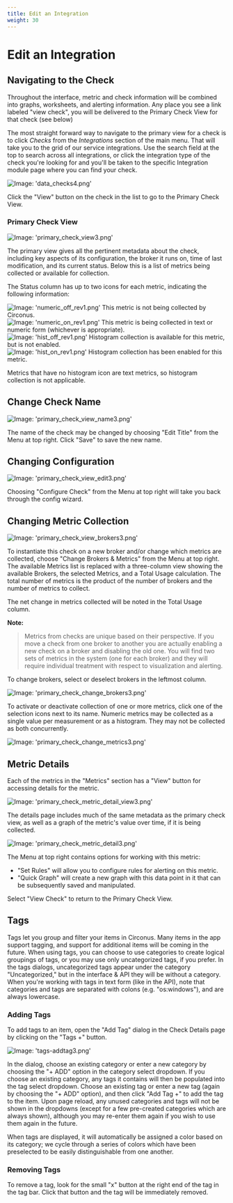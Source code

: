 ```yaml
---
title: Edit an Integration
weight: 30
---
```


# Edit an Integration

## Navigating to the Check

Throughout the interface, metric and check information will be combined into graphs, worksheets, and alerting information.  Any place you see a link labeled "view check", you will be delivered to the Primary Check View for that check (see below)

The most straight forward way to navigate to the primary view for a check is to click _Checks_ from the _Integrations_ section of the main menu. That will take you to the grid of our service integrations. Use the search field at the top to search across all integrations, or click the integration type of the check you're looking for and you'll be taken to the specific Integration module page where you can find your check.

![Image: 'data_checks4.png'](/images/circonus/data_checks4.png)

Click the "View" button on the check in the list to go to the Primary Check View.

### Primary Check View

![Image: 'primary_check_view3.png'](/images/circonus/primary_check_view3.png)

The primary view gives all the pertinent metadata about the check, including key aspects of its configuration, the broker it runs on, time of last modification, and its current status. Below this is a list of metrics being collected or available for collection.

The Status column has up to two icons for each metric, indicating the following information:

![Image: 'numeric_off_rev1.png'](/images/circonus/numeric_off_rev1.png) This metric is not being collected by Circonus.  
![Image: 'numeric_on_rev1.png'](/images/circonus/numeric_on_rev1.png) This metric is being collected in text or numeric form (whichever is appropriate).  
![Image: 'hist_off_rev1.png'](/images/circonus/hist_off_rev1.png) Histogram collection is available for this metric, but is not enabled.  
![Image: 'hist_on_rev1.png'](/images/circonus/hist_on_rev1.png) Histogram collection has been enabled for this metric.

Metrics that have no histogram icon are text metrics, so histogram collection is not applicable.

## Change Check Name

![Image: 'primary_check_view_name3.png'](/images/circonus/primary_check_view_name3.png)

The name of the check may be changed by choosing "Edit Title" from the Menu at top right.  Click "Save" to save the new name.

## Changing Configuration

![Image: 'primary_check_view_edit3.png'](/images/circonus/primary_check_view_edit3.png)

Choosing "Configure Check" from the Menu at top right will take you back through the config wizard.

## Changing Metric Collection

![Image: 'primary_check_view_brokers3.png'](/images/circonus/primary_check_view_brokers3.png)

To instantiate this check on a new broker and/or change which metrics are collected, choose "Change Brokers & Metrics" from the Menu at top right. The available Metrics list is replaced with a three-column view showing the available Brokers, the selected Metrics, and a Total Usage calculation. The total number of metrics is the product of the number of brokers and the number of metrics to collect.

The net change in metrics collected will be noted in the Total Usage column.

**Note:**
> Metrics from checks are unique based on their perspective.  If you move a check from one broker to another you are actually enabling a new check on a broker and disabling the old one.  You will find two sets of metrics in the system (one for each broker) and they will require individual treatment with respect to visualization and alerting.

To change brokers, select or deselect brokers in the leftmost column.

![Image: 'primary_check_change_brokers3.png'](/images/circonus/primary_check_change_brokers3.png)

To activate or deactivate collection of one or more metrics, click one of the selection icons next to its name. Numeric metrics may be collected as a single value per measurement or as a histogram. They may not be collected as both concurrently.

![Image: 'primary_check_change_metrics3.png'](/images/circonus/primary_check_change_metrics3.png)

## Metric Details

Each of the metrics in the "Metrics" section has a "View" button for accessing details for the metric.

![Image: 'primary_check_metric_detail_view3.png'](/images/circonus/primary_check_metric_detail_view3.png)

The details page includes much of the same metadata as the primary check view, as well as a graph of the metric's value over time, if it is being collected.

![Image: 'primary_check_metric_detail3.png'](/images/circonus/primary_check_metric_detail3.png)

The Menu at top right contains options for working with this metric:

* "Set Rules" will allow you to configure rules for alerting on this metric.
* "Quick Graph" will create a new graph with this data point in it that can be subsequently saved and manipulated.

Select "View Check" to return to the Primary Check View.

## Tags

Tags let you group and filter your items in Circonus. Many items in the app support tagging, and support for additional items will be coming in the future. When using tags, you can choose to use categories to create logical groupings of tags, or you may use only uncategorized tags, if you prefer. In the tags dialogs, uncategorized tags appear under the category "Uncategorized," but in the interface & API they will be without a category. When you're working with tags in text form (like in the API), note that categories and tags are separated with colons (e.g. "os:windows"), and are always lowercase. 

### Adding Tags

To add tags to an item, open the "Add Tag" dialog in the Check Details page by clicking on the "Tags +" button.

![Image: 'tags-addtag3.png'](/images/circonus/tags-addtag3.png)

In the dialog, choose an existing category or enter a new category by choosing the "+ ADD" option in the category select dropdown. If you choose an existing category, any tags it contains will then be populated into the tag select dropdown. Choose an existing tag or enter a new tag (again by choosing the "+ ADD" option), and then click "Add Tag +" to add the tag to the item. Upon page reload, any unused categories and tags will not be shown in the dropdowns (except for a few pre-created categories which are always shown), although you may re-enter them again if you wish to use them again in the future.

When tags are displayed, it will automatically be assigned a color based on its category; we cycle through a series of colors which have been preselected to be easily distinguishable from one another.

### Removing Tags

To remove a tag, look for the small "x" button at the right end of the tag in the tag bar. Click that button and the tag will be immediately removed.
